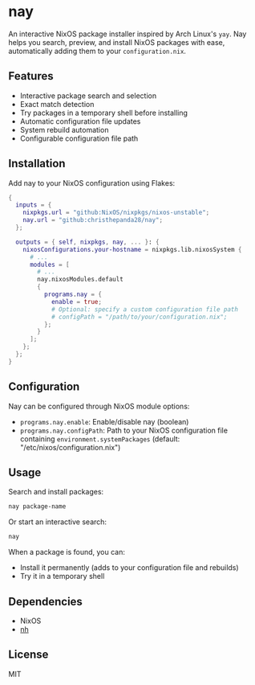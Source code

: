# nay

An interactive NixOS package installer inspired by Arch Linux's `yay`. Nay helps you search, preview, and install NixOS packages with ease, automatically adding them to your `configuration.nix`.

## Features

- Interactive package search and selection
- Exact match detection
- Try packages in a temporary shell before installing
- Automatic configuration file updates
- System rebuild automation
- Configurable configuration file path

## Installation

Add nay to your NixOS configuration using Flakes:

```nix
{
  inputs = {
    nixpkgs.url = "github:NixOS/nixpkgs/nixos-unstable";
    nay.url = "github:christhepanda28/nay";
  };

  outputs = { self, nixpkgs, nay, ... }: {
    nixosConfigurations.your-hostname = nixpkgs.lib.nixosSystem {
      # ...
      modules = [
        # ...
        nay.nixosModules.default
        {
          programs.nay = {
            enable = true;
            # Optional: specify a custom configuration file path
            # configPath = "/path/to/your/configuration.nix";
          };
        }
      ];
    };
  };
}
```

## Configuration

Nay can be configured through NixOS module options:

- `programs.nay.enable`: Enable/disable nay (boolean)
- `programs.nay.configPath`: Path to your NixOS configuration file containing `environment.systemPackages` (default: "/etc/nixos/configuration.nix")

## Usage

Search and install packages:
```bash
nay package-name
```

Or start an interactive search:
```bash
nay
```

When a package is found, you can:
- Install it permanently (adds to your configuration file and rebuilds)
- Try it in a temporary shell

## Dependencies

- NixOS
- [nh](https://github.com/viperML/nh)

## License

MIT
